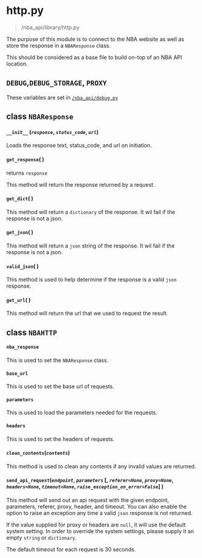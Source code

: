# http.py
>/nba_api/library/http.py

The purpose of this module is to connect to the NBA website as well as store the response in a `NBAResponse` class.

This should be considered as a base file to build on-top of an NBA API location.

## `DEBUG`,`DEBUG_STORAGE`, `PROXY`

These variables are set in [`/nba_api/debug.py`](/docs/nba_api/debug.md)


## class `NBAResponse`

#### `__init__` (_`response`_, _`status_code`_, _`url`_)

Loads the response text, status_code, and url on initiation.

#### `get_response`( )

returns `response`

This method will return the response returned by a request.

#### `get_dict`( )

This method will return a `dictionary` of the response. It wil fail if the response is not a json.

#### `get_json`( )

This method will return a `json` string of the response. It wil fail if the response is not a json.

#### `valid_json`( )

This method is used to help determine if the response is a valid `json` response.

#### `get_url`( )

This method will return the url that we used to request the result.


## class `NBAHTTP`

#### `nba_response`

This is used to set the `NBAResponse` class. 

#### `base_url`

This is used to set the base url of requests.

#### `parameters`

This is used to load the parameters needed for the requests.

#### `headers`

This is used to set the headers of requests.

#### `clean_contents`(_`contents`_)

This method is used to clean any contents if any invalid values are returned.

#### `send_api_request`(_`endpoint`_, _`parameters`_ \[, _`referer=None`_, _`proxy=None`_, _`headers=None`_, _`timeout=None`_, _`raise_exception_on_error=False`_\] )

This method will send out an api request with the given endpoint, parameters, referer, proxy, header, and timeout. You can also enable the option to raise an exception any time a valid `json` response is not returned.

If the value supplied for proxy or headers are `null`, it will use the default system setting. In order to override the system settings, please supply it an empty `string` or `dictionary`. 

The default timeout for each request is 30 seconds.